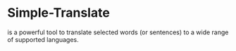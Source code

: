 # Simple-Translate
is a powerful tool to translate selected words (or sentences) to a wide range of supported languages. 
